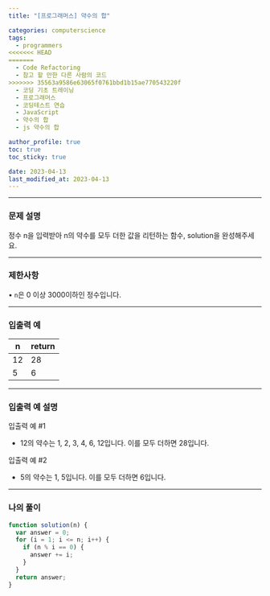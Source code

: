 ```yaml
---
title: "[프로그래머스] 약수의 합"

categories: computerscience
tags:
  - programmers
<<<<<<< HEAD
=======
  - Code Refactoring
  - 참고 할 만한 다른 사람의 코드
>>>>>>> 35563a9586e63065f0761bbd1b15ae770543220f
  - 코딩 기초 트레이닝
  - 프로그래머스
  - 코딩테스트 연습
  - JavaScript
  - 약수의 합
  - js 약수의 합

author_profile: true
toc: true
toc_sticky: true

date: 2023-04-13
last_modified_at: 2023-04-13
---
```


---

### 문제 설명

정수 n을 입력받아 n의 약수를 모두 더한 값을 리턴하는 함수, solution을 완성해주세요.

---

### 제한사항

• `n`은 0 이상 3000이하인 정수입니다.

---

### 입출력 예

| n   | return |
| --- | ------ |
| 12  | 28     |
| 5   | 6      |

---

### 입출력 예 설명

입출력 예 #1

- 12의 약수는 1, 2, 3, 4, 6, 12입니다. 이를 모두 더하면 28입니다.

입출력 예 #2

- 5의 약수는 1, 5입니다. 이를 모두 더하면 6입니다.

---

### 나의 풀이

```jsx
function solution(n) {
  var answer = 0;
  for (i = 1; i <= n; i++) {
    if (n % i == 0) {
      answer += i;
    }
  }
  return answer;
}
```
